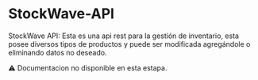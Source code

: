 # StockWave-API
StockWave API: Esta es una api rest para la gestión de inventario, esta posee diversos tipos de productos y puede ser modificada agregándole o eliminando datos no deseado.

⚠️ Documentacion no disponible en esta estapa.
